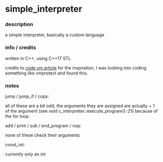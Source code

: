 # simple_interpreter

### description
a simple interpreter, basically a custom language


### info / credits
written in C++, using C++17 STL

credits to [code vm article](https://blog.usejournal.com/writing-a-simple-vm-in-80-lines-of-code-4fe0e949a0d9) for the inspiration, I was looking into coding something like vmprotect and found this.

### notes
jump / jump_if / copy:

all of these are a bit odd, the arguments they are assigned are actually + 1 of the argument (see void c_interpreter::execute_program()::21) because of the for loop.

add / print / sub / end_program / nop:

none of these check their arguments

const_int:

currently only an int
